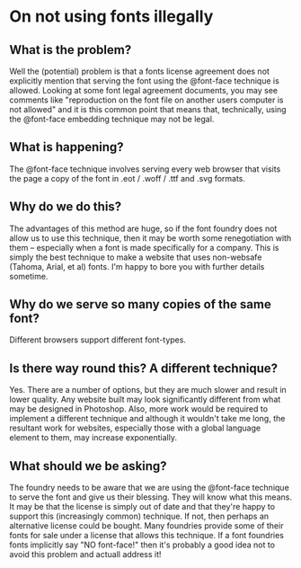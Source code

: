 # On not using fonts illegally

## What is the problem?

Well the (potential) problem is that a fonts license agreement does not explicitly mention that serving the font using the @font-face technique is allowed. Looking at some font legal agreement documents, you may see comments like "reproduction on the font file on another users computer is not allowed" and it is  this common point that means that, technically, using the @font-face embedding technique may not be legal.
 
## What is happening?

The @font-face technique involves serving every web browser that visits the page a copy of the font in .eot / .woff / .ttf and .svg formats.
 
## Why do we do this?

The advantages of this method are huge, so if the font foundry does not allow us to use this technique, then it may be worth some renegotiation with them – especially when a font is made specifically for a company. This is simply the best technique to make a website that uses non-websafe (Tahoma, Arial, et al) fonts. I'm happy to bore you with further details sometime.
 
## Why do we serve so many copies of the same font?

Different browsers support different font-types.
 
## Is there way round this? A different technique?

Yes. There are a number of options, but they are much slower and result in lower quality. Any website built may look significantly different from what may be designed in Photoshop. Also, more work would be required to implement a different technique and although it wouldn't take me long, the resultant work for websites, especially those with a global language element to them, may increase exponentially.
 
## What should we be asking?

The foundry needs to be aware that we are using the @font-face technique to serve the font and give us their blessing. They will know what this means. It may be that the license is simply out of date and that they're happy to support this (increasingly common) technique. If not, then perhaps an alternative license could be bought. Many foundries provide some of their fonts for sale under a license that allows this technique. If a font foundries fonts implicitly say "NO font-face!" then it's probably a good idea not to avoid this problem and actuall address it!
